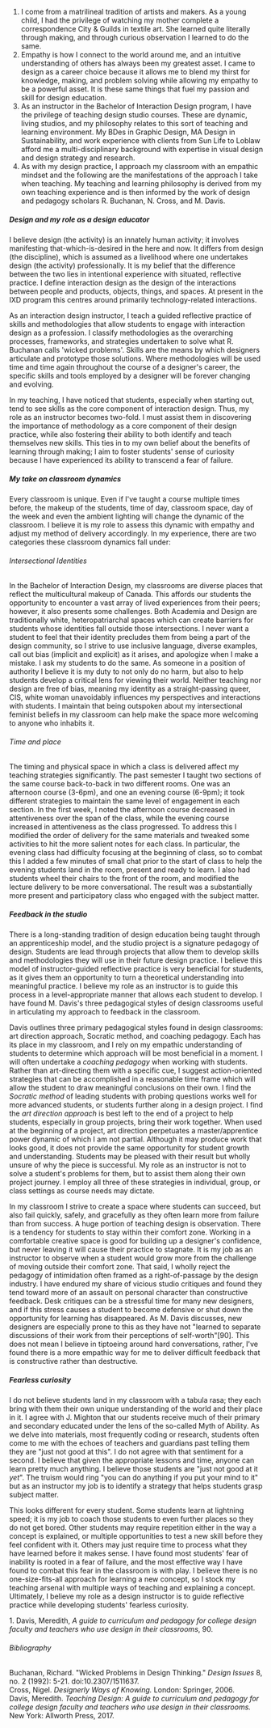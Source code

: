 1. I come from a matrilineal tradition of artists and makers. As a young child, I had the privilege of watching my mother complete a correspondence City & Guilds in textile art. She learned quite literally through making, and through curious observation I learned to do the same. 
2. Empathy is how I connect to the world around me, and an intuitive understanding of others has always been my greatest asset. I came to design as a career choice because it allows me to blend my thirst for knowledge, making, and problem solving while allowing my empathy to be a powerful asset. It is these same things that fuel my passion and skill for design education. 
3. As an instructor in the Bachelor of Interaction Design program, I have the privilege of teaching design studio courses. These are dynamic, living studios, and my philosophy relates to this sort of teaching and learning environment. My BDes in Graphic Design, MA Design in Sustainability, and work experience with clients from Sun Life to Loblaw afford me a multi-disciplinary background with expertise in visual design and design strategy and research. 
4. As with my design practice, I approach my classroom with an empathic mindset and the following are the manifestations of the approach I take when teaching. My teaching and learning philosophy is derived from my own teaching experience and is then informed by the work of design and pedagogy scholars R. Buchanan, N. Cross, and M. Davis. 

##### Design and my role as a design educator

I believe design (the activity) is an innately human activity; it involves manifesting that-which-is-desired in the here and now. It differs from design (the discipline),  which is assumed as a livelihood where one undertakes design (the activity) professionally. It is my belief that the difference between the two lies in intentional experience with situated, reflective practice. I define interaction design as the design of the interactions between people and products, objects, things, and spaces.  At present in the IXD program this centres around primarily technology-related interactions. 

As an interaction design instructor, I teach a guided reflective practice of skills and methodologies that allow students to engage with interaction design as a profession. I classify methodologies as the overarching processes, frameworks, and strategies undertaken to solve what R. Buchanan calls 'wicked problems'. Skills are the means by which designers articulate and prototype those solutions. Where methodologies will be used time and time again throughout the course of a designer's career, the specific skills and tools employed by a designer will be forever changing and evolving.

In my teaching, I have noticed that students, especially when starting out, tend to see skills as the core component of interaction design. Thus, my role as an instructor becomes two-fold. I must assist them in discovering the importance of methodology as a core component of their design practice, while also fostering their ability to both identify and teach themselves new skills. This ties in to my own belief about the benefits of learning through making; I aim to foster students' sense of curiosity because I have experienced its ability to transcend a fear of failure.

##### My take on classroom dynamics

Every classroom is unique. Even if I've taught a course multiple times before, the makeup of the students, time of day, classroom space, day of the week and even the ambient lighting will change the dynamic of the classroom. I believe it is my role to assess this dynamic with empathy and adjust my method of delivery accordingly. In my experience, there are two categories these classroom dynamics fall under:

###### Intersectional Identities

In the Bachelor of Interaction Design, my classrooms are diverse places that reflect the multicultural makeup of Canada. This affords our students the opportunity to encounter a vast array of lived experiences from their peers; however, it also presents some challenges. Both Academia and Design are traditionally white, heteropatriarchal spaces which can create barriers for students whose identities fall outside those intersections. I never want a student to feel that their identity precludes them from being a part of the design community, so I strive to use inclusive language, diverse examples, call out bias (implicit and explicit) as it arises, and apologize when I make a mistake. I ask my students to do the same. As someone in a position of authority I believe it is my duty to not only do no harm, but also to help students develop a critical lens for viewing their world. Neither teaching nor design are free of bias, meaning my identity as a straight-passing queer, CIS, white woman unavoidably influences my perspectives and interactions with students. I maintain that being outspoken about my intersectional feminist beliefs in my classroom can help make the space more welcoming to anyone who inhabits it.

###### Time and place

The timing and physical space in which a class is delivered affect my teaching strategies significantly. The past semester I taught two sections of the same course back-to-back in two different rooms. One was an afternoon course (3-6pm), and one an evening course (6-9pm); it took different strategies to maintain the same level of engagement in each section. In the first week, I noted the afternoon course decreased in attentiveness over the span of the class, while the evening course increased in attentiveness as the class progressed. To address this I modified the order of delivery for the same materials and tweaked some  activities to hit the more salient notes for each class. In particular, the evening class had difficulty focusing at the beginning of class, so to combat this I added a few minutes of small chat prior to the start of class to help the evening students land in the room, present and ready to learn.  I also had students wheel their chairs to the front of the room, and modified the lecture delivery to be more conversational. The result was a substantially more present and participatory class who engaged with the subject matter. 

##### Feedback in the studio

There is a long-standing tradition of design education being taught through an apprenticeship model, and the studio project is a signature pedagogy of design. Students are lead through projects that allow them to develop skills and methodologies they will use in their future design practice. I believe this model of instructor-guided reflective practice is very beneficial for students, as it gives them an opportunity to turn a theoretical understanding into meaningful practice. I believe my role as an instructor is to guide this process in a level-appropriate manner that allows each student to develop. I have found M. Davis's three pedagogical styles of design classrooms useful in articulating my approach to feedback in the classroom.

Davis outlines three primary pedagogical styles found in design classrooms: art direction approach, Socratic method, and coaching pedagogy. Each has its place in my classroom, and I rely on my empathic understanding of students to determine which approach will be most beneficial in a moment. I will often undertake a *coaching pedagogy* when working with students. Rather than art-directing them with a specific cue, I suggest action-oriented strategies that can be accomplished in a reasonable time frame which will allow the student to draw meaningful conclusions on their own. I find the *Socratic method* of leading students with probing questions works well for more advanced students, or students further along in a design project. I find the *art direction approach* is best left to the end of a project to help students, especially in group projects, bring their work together. When used at the beginning of a project, art direction perpetuates a master/apprentice power dynamic of which I am not partial. Although it may produce work that looks good, it does not provide the same opportunity for student growth and understanding. Students may be pleased with their result but wholly unsure of why the piece is successful. My role as an instructor is not to solve a student's problems for them, but to assist them along their own project journey. I employ all three of these strategies in individual, group, or class settings as course needs may dictate.

In my classroom I strive to create a space where students can succeed, but also fail quickly, safely, and gracefully as they often learn more from failure than from success. A huge portion of teaching design is observation. There is a tendency for students to stay within their comfort zone. Working in a comfortable creative space is good for building up a designer's confidence, but never leaving it will cause their practice to stagnate. It is my job as an instructor to observe when a student would grow more from the challenge of moving outside their comfort zone. That said, I wholly reject the pedagogy of intimidation often framed as a right-of-passage by the design industry. I have endured my share of vicious studio critiques and found they tend toward more of an assault on personal character than constructive feedback. Desk critiques can be a stressful time for many new designers, and if this stress causes a student to become defensive or shut down the opportunity for learning has disappeared. As M. Davis discusses, new designers are especially prone to this as they have not "learned to separate discussions of their work from their perceptions of self-worth"[90]. This does not mean I believe in tiptoeing around hard conversations, rather, I've found there is a more empathic way for me to deliver difficult feedback that is constructive rather than destructive.

##### Fearless curiosity

I do not believe students land in my classroom with a tabula rasa; they each bring with them their own unique understanding of the world and their place in it. I agree with J. Mighton that our students receive much of their primary and secondary educated under the lens of the so-called Myth of Ability. As we delve into materials, most frequently coding or research, students often come to me with the echoes of teachers and guardians past telling them they are "just not good at this". I do not agree with that sentiment for a second. I believe that given the appropriate lessons and time, anyone can learn pretty much anything. I believe those students are "just not good at it *yet*". The truism would ring "you can do anything if you put your mind to it" but as an instructor my job is to identify a strategy that helps students grasp subject matter. 

This looks different for every student. Some students learn at lightning speed; it is my job to coach those students to even further places so they do not get bored. Other students may require repetition either in the way a concept is explained, or multiple opportunities to test a new skill before they feel confident with it. Others may just require time to process what they have learned before it makes sense. I have found most students' fear of inability is rooted in a fear of failure, and the most effective way I have found to combat this fear in the classroom is with play. I believe there is no one-size-fits-all approach for learning a new concept, so I stock my teaching arsenal with multiple ways of teaching and explaining a concept. Ultimately, I believe my role as a design instructor is to guide reflective practice while developing students' fearless curiosity. 

<span id="footnote">1. Davis, Meredith, *A guide to curriculum and pedagogy for college design faculty and teachers who use design in their classrooms*, 90.</span>



###### Bibliography

Buchanan, Richard. "Wicked Problems in Design Thinking." *Design Issues* 8, no. 2 (1992): 5-21. doi:10.2307/1511637.<br>Cross, Nigel. *Designerly Ways of Knowing.* London: Springer, 2006. <br>Davis, Meredith. *Teaching Design: A guide to curriculum and pedagogy for college design faculty and teachers who use design in their classrooms.* New York: Allworth Press, 2017. 